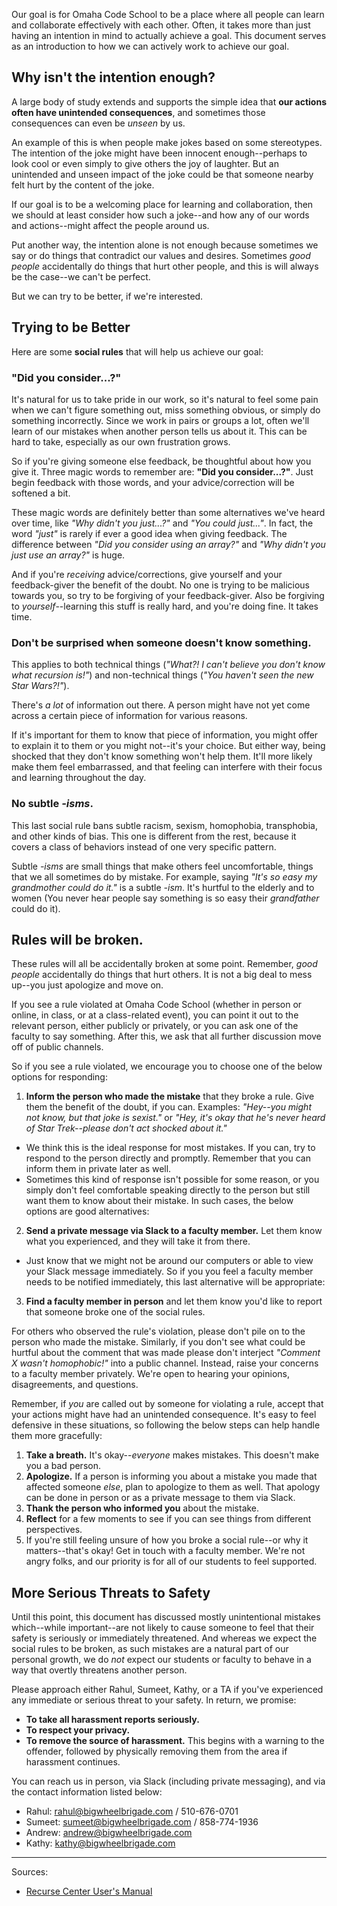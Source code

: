 Our goal is for Omaha Code School to be a place where all people can learn and collaborate effectively with each other. Often, it takes more than just having an intention in mind to actually achieve a goal. This document serves as an introduction to how we can actively work to achieve our goal.

## Why isn't the intention enough?

A large body of study extends and supports the simple idea that **our actions often have unintended consequences**, and sometimes those consequences can even be _unseen_ by us.

An example of this is when people make jokes based on some stereotypes. The intention of the joke might have been innocent enough--perhaps to look cool or even simply to give others the joy of laughter. But an unintended and unseen impact of the joke could be that someone nearby felt hurt by the content of the joke.

If our goal is to be a welcoming place for learning and collaboration, then we should at least consider how such a joke--and how any of our words and actions--might affect the people around us.

Put another way, the intention alone is not enough because sometimes we say or do things that contradict our values and desires. Sometimes _good people_ accidentally do things that hurt other people, and this is will always be the case--we can't be perfect.

But we can try to be better, if we're interested.

## Trying to be Better

Here are some **social rules** that will help us achieve our goal:

### "Did you consider...?"

It's natural for us to take pride in our work, so it's natural to feel some pain when we can't figure something out, miss something obvious, or simply do something incorrectly. Since we work in pairs or groups a lot, often we'll learn of our mistakes when another person tells us about it. This can be hard to take, especially as our own frustration grows.

So if you're giving someone else feedback, be thoughtful about how you give it. Three magic words to remember are: **"Did you consider...?"**. Just begin feedback with those words, and your advice/correction will be softened a bit.

These magic words are definitely better than some alternatives we've heard over time, like _"Why didn't you just...?"_ and _"You could just..."_. In fact, the word _"just"_ is rarely if ever a good idea when giving feedback. The difference between _"Did you consider using an array?"_ and _"Why didn't you just use an array?"_ is huge.

And if you're _receiving_ advice/corrections, give yourself and your feedback-giver the benefit of the doubt. No one is trying to be malicious towards you, so try to be forgiving of your feedback-giver. Also be forgiving to _yourself_--learning this stuff is really hard, and you're doing fine. It takes time.

### Don't be surprised when someone doesn't know something.

This applies to both technical things (_"What?! I can't believe you don't know what recursion is!"_) and non-technical things (_"You haven't seen the new Star Wars?!"_).

There's _a lot_ of information out there. A person might have not yet come across a certain piece of information for various reasons.

If it's important for them to know that piece of information, you might offer to explain it to them or you might not--it's your choice. But either way, being shocked that they don't know something won't help them. It'll more likely make them feel embarrassed, and that feeling can interfere with their focus and learning throughout the day.

### No subtle _-isms_.

This last social rule bans subtle racism, sexism, homophobia, transphobia, and other kinds of bias. This one is different from the rest, because it covers a class of behaviors instead of one very specific pattern.

Subtle _-isms_ are small things that make others feel uncomfortable, things that we all sometimes do by mistake. For example, saying _"It's so easy my grandmother could do it."_ is a subtle _-ism_. It's hurtful to the elderly and to women (You never hear people say something is so easy their _grandfather_ could do it).

## Rules will be broken.

These rules will all be accidentally broken at some point. Remember, _good people_ accidentally do things that hurt others. It is not a big deal to mess up--you just apologize and move on.

If you see a rule violated at Omaha Code School (whether in person or online, in class, or at a class-related event), you can point it out to the relevant person, either publicly or privately, or you can ask one of the faculty to say something. After this, we ask that all further discussion move off of public channels.

So if you see a rule violated, we encourage you to choose one of the below options for responding:

1. **Inform the person who made the mistake** that they broke a rule. Give them the benefit of the doubt, if you can. Examples: _"Hey--you might not know, but that joke is sexist."_ or _"Hey, it's okay that he's never heard of Star Trek--please don't act shocked about it."_
  - We think this is the ideal response for most mistakes. If you can, try to respond to the person directly and promptly. Remember that you can inform them in private later as well.
  - Sometimes this kind of response isn't possible for some reason, or you simply don't feel comfortable speaking directly to the person but still want them to know about their mistake. In such cases, the below options are good alternatives:
2. **Send a private message via Slack to a faculty member.** Let them know what you experienced, and they will take it from there.
  - Just know that we might not be around our computers or able to view your Slack message immediately. So if you you feel a faculty member needs to be notified immediately, this last alternative will be appropriate:
3. **Find a faculty member in person** and let them know you'd like to report that someone broke one of the social rules.

For others who observed the rule's violation, please don't pile on to the person who made the mistake. Similarly, if you don't see what could be hurtful about the comment that was made please don't interject _"Comment X wasn't homophobic!"_ into a public channel. Instead, raise your concerns to a faculty member privately. We're open to hearing your opinions, disagreements, and questions.

Remember, if _you_ are called out by someone for violating a rule, accept that your actions might have had an unintended consequence. It's easy to feel defensive in these situations, so following the below steps can help handle them more gracefully:

1. **Take a breath.** It's okay--_everyone_ makes mistakes. This doesn't make you a bad person.
2. **Apologize.** If a person is informing you about a mistake you made that affected someone _else_, plan to apologize to them as well. That apology can be done in person or as a private message to them via Slack.
3. **Thank the person who informed you** about the mistake.
4. **Reflect** for a few moments to see if you can see things from different perspectives.
5. If you're still feeling unsure of how you broke a social rule--or why it matters--that's okay! Get in touch with a faculty member. We're not angry folks, and our priority is for all of our students to feel supported.

## More Serious Threats to Safety

Until this point, this document has discussed mostly unintentional mistakes which--while important--are not likely to cause someone to feel that their safety is seriously or immediately threatened. And whereas we expect the social rules to be broken, as such mistakes are a natural part of our personal growth, we do _not_ expect our students or faculty to behave in a way that overtly threatens another person.

Please approach either Rahul, Sumeet, Kathy, or a TA if you've experienced any immediate or serious threat to your safety. In return, we promise:

- **To take all harassment reports seriously.**
- **To respect your privacy.**
- **To remove the source of harassment.** This begins with a warning to the offender, followed by physically removing them from the area if harassment continues.

You can reach us in person, via Slack (including private messaging), and via the contact information listed below:

- Rahul: rahul@bigwheelbrigade.com / 510-676-0701
- Sumeet: sumeet@bigwheelbrigade.com / 858-774-1936
- Andrew: andrew@bigwheelbrigade.com
- Kathy: kathy@bigwheelbrigade.com

---

Sources:

- [Recurse Center User's Manual](https://www.recurse.com/manual)
